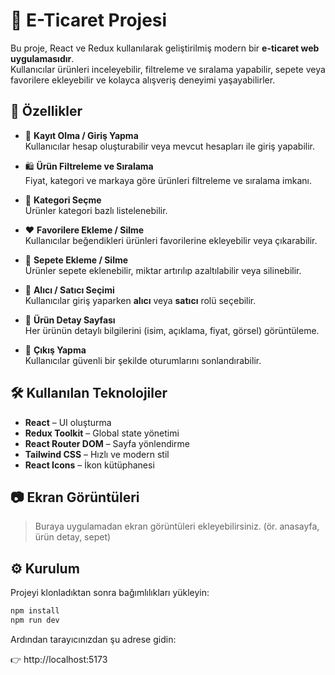 # 🛒 E-Ticaret Projesi

Bu proje, React ve Redux kullanılarak geliştirilmiş modern bir **e-ticaret web uygulamasıdır**.  
Kullanıcılar ürünleri inceleyebilir, filtreleme ve sıralama yapabilir, sepete veya favorilere ekleyebilir ve kolayca alışveriş deneyimi yaşayabilirler.  

## 🚀 Özellikler

- 👤 **Kayıt Olma / Giriş Yapma**  
  Kullanıcılar hesap oluşturabilir veya mevcut hesapları ile giriş yapabilir.

- 🛍️ **Ürün Filtreleme ve Sıralama**  
  Fiyat, kategori ve markaya göre ürünleri filtreleme ve sıralama imkanı.

- 📂 **Kategori Seçme**  
  Ürünler kategori bazlı listelenebilir.

- ❤️ **Favorilere Ekleme / Silme**  
  Kullanıcılar beğendikleri ürünleri favorilerine ekleyebilir veya çıkarabilir.

- 🛒 **Sepete Ekleme / Silme**  
  Ürünler sepete eklenebilir, miktar artırılıp azaltılabilir veya silinebilir.

- 🔄 **Alıcı / Satıcı Seçimi**  
  Kullanıcılar giriş yaparken **alıcı** veya **satıcı** rolü seçebilir.

- 📄 **Ürün Detay Sayfası**  
  Her ürünün detaylı bilgilerini (isim, açıklama, fiyat, görsel) görüntüleme.

- 🔐 **Çıkış Yapma**  
  Kullanıcılar güvenli bir şekilde oturumlarını sonlandırabilir.

## 🛠️ Kullanılan Teknolojiler

- **React** – UI oluşturma
- **Redux Toolkit** – Global state yönetimi
- **React Router DOM** – Sayfa yönlendirme
- **Tailwind CSS** – Hızlı ve modern stil
- **React Icons** – İkon kütüphanesi

## 📷 Ekran Görüntüleri

> Buraya uygulamadan ekran görüntüleri ekleyebilirsiniz. (ör. anasayfa, ürün detay, sepet)

## ⚙️ Kurulum

Projeyi klonladıktan sonra bağımlılıkları yükleyin:

```bash
npm install
npm run dev
```
Ardından tarayıcınızdan şu adrese gidin:

👉 http://localhost:5173